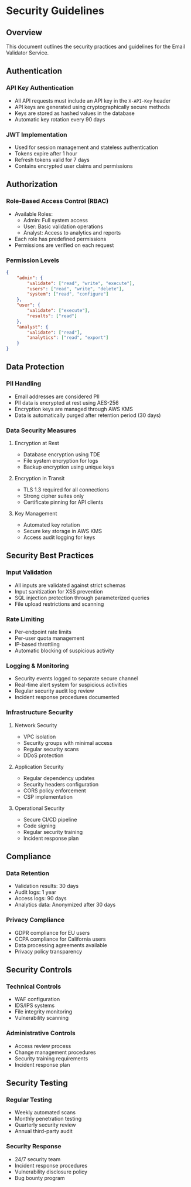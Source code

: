 # Security Guidelines

## Overview
This document outlines the security practices and guidelines for the Email Validator Service.

## Authentication
### API Key Authentication
- All API requests must include an API key in the `X-API-Key` header
- API keys are generated using cryptographically secure methods
- Keys are stored as hashed values in the database
- Automatic key rotation every 90 days

### JWT Implementation
- Used for session management and stateless authentication
- Tokens expire after 1 hour
- Refresh tokens valid for 7 days
- Contains encrypted user claims and permissions

## Authorization
### Role-Based Access Control (RBAC)
- Available Roles:
  - Admin: Full system access
  - User: Basic validation operations
  - Analyst: Access to analytics and reports
- Each role has predefined permissions
- Permissions are verified on each request

### Permission Levels
```json
{
    "admin": {
        "validate": ["read", "write", "execute"],
        "users": ["read", "write", "delete"],
        "system": ["read", "configure"]
    },
    "user": {
        "validate": ["execute"],
        "results": ["read"]
    },
    "analyst": {
        "validate": ["read"],
        "analytics": ["read", "export"]
    }
}
```

## Data Protection
### PII Handling
- Email addresses are considered PII
- PII data is encrypted at rest using AES-256
- Encryption keys are managed through AWS KMS
- Data is automatically purged after retention period (30 days)

### Data Security Measures
1. Encryption at Rest
   - Database encryption using TDE
   - File system encryption for logs
   - Backup encryption using unique keys

2. Encryption in Transit
   - TLS 1.3 required for all connections
   - Strong cipher suites only
   - Certificate pinning for API clients

3. Key Management
   - Automated key rotation
   - Secure key storage in AWS KMS
   - Access audit logging for keys

## Security Best Practices
### Input Validation
- All inputs are validated against strict schemas
- Input sanitization for XSS prevention
- SQL injection protection through parameterized queries
- File upload restrictions and scanning

### Rate Limiting
- Per-endpoint rate limits
- Per-user quota management
- IP-based throttling
- Automatic blocking of suspicious activity

### Logging & Monitoring
- Security events logged to separate secure channel
- Real-time alert system for suspicious activities
- Regular security audit log review
- Incident response procedures documented

### Infrastructure Security
1. Network Security
   - VPC isolation
   - Security groups with minimal access
   - Regular security scans
   - DDoS protection

2. Application Security
   - Regular dependency updates
   - Security headers configuration
   - CORS policy enforcement
   - CSP implementation

3. Operational Security
   - Secure CI/CD pipeline
   - Code signing
   - Regular security training
   - Incident response plan

## Compliance
### Data Retention
- Validation results: 30 days
- Audit logs: 1 year
- Access logs: 90 days
- Analytics data: Anonymized after 30 days

### Privacy Compliance
- GDPR compliance for EU users
- CCPA compliance for California users
- Data processing agreements available
- Privacy policy transparency

## Security Controls
### Technical Controls
- WAF configuration
- IDS/IPS systems
- File integrity monitoring
- Vulnerability scanning

### Administrative Controls
- Access review process
- Change management procedures
- Security training requirements
- Incident response plan

## Security Testing
### Regular Testing
- Weekly automated scans
- Monthly penetration testing
- Quarterly security review
- Annual third-party audit

### Security Response
- 24/7 security team
- Incident response procedures
- Vulnerability disclosure policy
- Bug bounty program